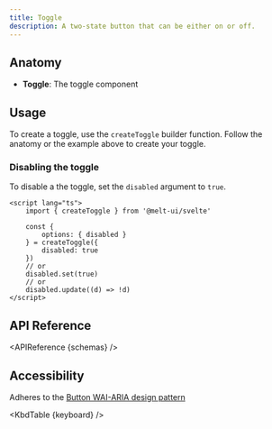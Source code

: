 ```yaml
---
title: Toggle
description: A two-state button that can be either on or off.
---
```


<script>
    import { APIReference, KbdTable } from '$docs/components'
    export let schemas
    export let keyboard
</script>

## Anatomy

- **Toggle**: The toggle component

## Usage

To create a toggle, use the `createToggle` builder function. Follow the anatomy or the example above
to create your toggle.

### Disabling the toggle

To disable a the toggle, set the `disabled` argument to `true`.

```svelte {7,10,12}
<script lang="ts">
	import { createToggle } from '@melt-ui/svelte'

	const {
		options: { disabled }
	} = createToggle({
		disabled: true
	})
	// or
	disabled.set(true)
	// or
	disabled.update((d) => !d)
</script>
```

## API Reference

<APIReference {schemas} />

## Accessibility

Adheres to the [Button WAI-ARIA design pattern](https://www.w3.org/WAI/ARIA/apg/patterns/button/)

<KbdTable {keyboard} />
